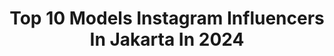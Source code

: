 ---
title: Top 10 Models Instagram Influencers In Jakarta In 2024
description: >-
  Find top models Instagram influencers in Jakarta in 2024. Most popular hashtags: #jakarta #model #bali #beauty.
platform: Instagram
hits: 94
text_top: Analyze the best Instagram accounts on inBeat.
text_bottom: Our search engine holds 94 Instagram influencers like this in Jakarta, Indonesia for you to work with.
profiles:
  - username: "jasminetimothyy"
    fullname: >-
      Jasmine Timothy
    bio: >-
      @wearmine.official @curatedbyjastim • 📩 DM / email for business inquiries Jim Models Jakarta (CP: +62 819-700-054)
    location: "Indonesia"
    followers: 44503
    engagement: 65
    commentsToLikes: 0.005690
    id: ck6u8z0d2uit90j7137su6ejd
    verified: false
    hashtags: "#harulebihlama, #perfectscentforeverymoment, #rekomendasiperfumelokal"
  - username: "michellefrendiaz"
    fullname: >-
      𝐌𝐢𝐜𝐡𝐞𝐥𝐥𝐞 𝐅𝐫𝐞𝐧𝐝𝐢𝐚𝐳
    bio: >-
      JIM Models Jakarta Contact Person: ☎️Cilla +62 819 700054 Face of Indonesia 2017 🇮🇩
    location: "Indonesia"
    followers: 4029
    engagement: 1225
    commentsToLikes: 0.039179
    id: ck0vxofh0zx390i19nqg31gz2
    verified: false
    hashtags: "#michellefrendiaz, #jfw2020, #michellejim, #danjyohiyoji"
  - username: "annavitkovskaya"
    fullname: >-
      Anna✨
    bio: >-
      🇷🇺🇲🇩🇧🇾🇺🇦🇦🇪🇸🇬🇲🇾🇹🇭🇮🇩🇮🇳 International model 📍Jakarta - Bali DM for business inquiries 📩
    location: "Indonesia"
    followers: 22102
    engagement: 298
    commentsToLikes: 0.099629
    id: ck5chhegmqscj0i11hr4fuwu6
    verified: false
    hashtags: "#fashion, #photo, #gheafashionstudio, #jakarta"
  - username: "wdkds"
    fullname: >-
      Widika
    bio: >-
      This is my story and everything in between ♡ Actor | Model 📍Jakarta, Indonesia 💜
    location: "Indonesia"
    followers: 65610
    engagement: 177
    commentsToLikes: 0.007554
    id: ck135zrhj41q70i199missk2p
    verified: true
    hashtags: "#lisbon, #oppofindx3pro5g, #oppoindonesia, #portugal"
  - username: "hengkyirawan"
    fullname: >-
      Hengky Irawan
    bio: >-
      Official Sony Alpha Guru @sonyalpha_id @vanguard_id @sekonic.id I see things differently Founder of @caffeine.id Portfolios @by.hengkyirawan
    location: "Indonesia"
    followers: 43105
    engagement: 149
    commentsToLikes: 0.019899
    id: ck134fh7aw6gz0i1958vsywjv
    verified: false
    hashtags: "#hengkyirawan, #water, #12shadesofzodiac, #sonyalpha"
  - username: "marzcheese"
    fullname: >-
      UMAR IMANUDDIN
    bio: >-
      #fashion #lifestyle #travel #food #hotel #staycation enthusiast 🌏 Part #TVLKTravelFriends @traveloka.id 📍#Indonesia #SEMARANG #JOGJA 🦖 Made in #Kudus
    location: "Indonesia"
    followers: 303678
    engagement: 322
    commentsToLikes: 0.047316
    id: ck9wgd8yuswsz0j78sz1pnpt7
    verified: false
    hashtags: "#hotelbali, #fivestar, #bali, #yoga"
  - username: "mbatinabule_official"
    fullname: >-
      Cristina Surya
    bio: >-
      ⚽️Brand ambassador @laligasuperfansofficial 🕊Youtuber, Fashion model & Actress 📍Jakarta, Indonesia 📱Business/collaboration 💬WA only 081218615105
    location: "Indonesia"
    followers: 34157
    engagement: 314
    commentsToLikes: 0.023961
    id: ck5chhf9xqsds0i11n6an4tto
    verified: false
    hashtags: "#shooting, #love, #catalogue, #jakarta"
  - username: "adeliaazzahra97"
    fullname: >-
      Adelia
    bio: >-
      For business/collaboration : Dm or E-mail 📩 📍SUB - JKT Second account : @raa97____
    location: "Indonesia"
    followers: 77393
    engagement: 179
    commentsToLikes: 0.026698
    id: ck0u2fg58zsjg0i198k0rhk9k
    verified: false
    hashtags: "#ootd, #jakarta, #photoshoot, #model"
  - username: "zonaretjeh"
    fullname: >-
      Retjeh - Receh
    bio: >-
      18+ Jangan baperan! Mari menebar kebahagiaan dan sedikit kegoblokan Endorse/Paid Promote? Dm🤝
    location: "Indonesia"
    followers: 43095
    engagement: 1001
    commentsToLikes: 0.030235
    id: ckap1uwtuw9700i78bblryggq
    verified: false
    hashtags: "#guyonanreceh, #videogokil, #semenitvidgram, #lucugaksih"
  - username: "amoy.dian_"
    fullname: >-
      amoy dian
    bio: >-
      endorse : only dm! part of : @vibesmanagement sec acc @moyamoyyyyy_
    location: "Indonesia"
    followers: 90694
    engagement: 197
    commentsToLikes: 0.093897
    id: ck9wewy4fm7uk0j786n7klroa
    verified: false
    hashtags: "#lfl, #kuybisa, #dailyhijab, #gameonline"
---